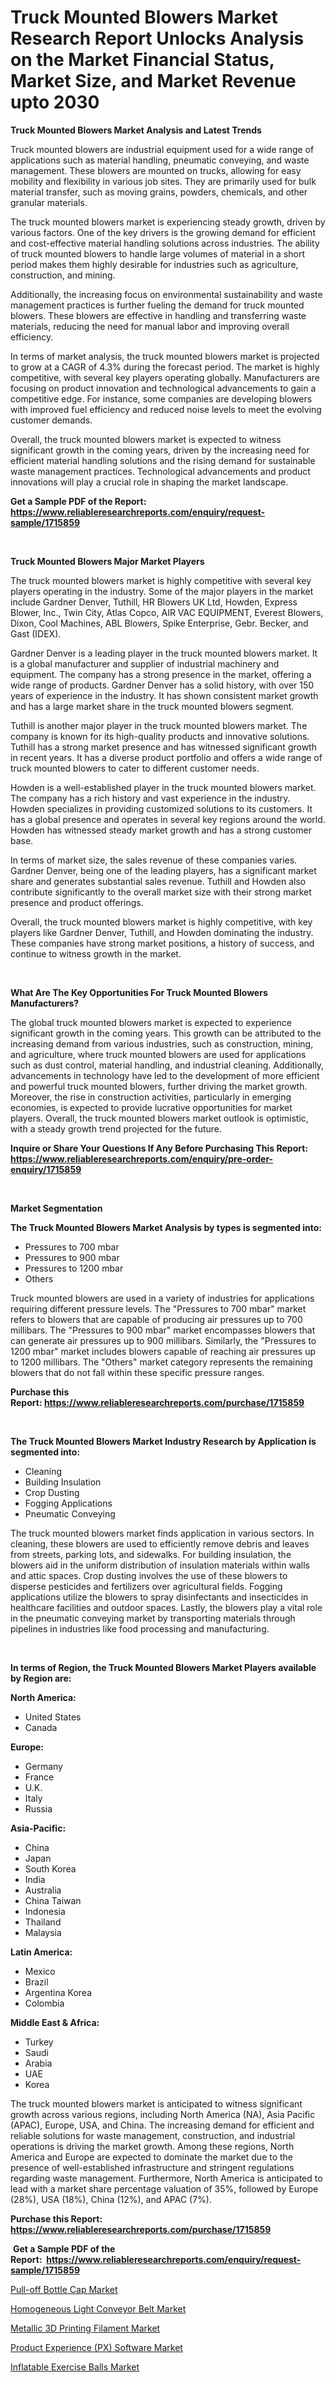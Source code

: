 <p><h1>Truck Mounted Blowers Market Research Report Unlocks Analysis on the Market Financial Status, Market Size, and Market Revenue upto 2030</h1></p><p><strong>Truck Mounted Blowers Market Analysis and Latest Trends</strong></p>
<p><p>Truck mounted blowers are industrial equipment used for a wide range of applications such as material handling, pneumatic conveying, and waste management. These blowers are mounted on trucks, allowing for easy mobility and flexibility in various job sites. They are primarily used for bulk material transfer, such as moving grains, powders, chemicals, and other granular materials.</p><p>The truck mounted blowers market is experiencing steady growth, driven by various factors. One of the key drivers is the growing demand for efficient and cost-effective material handling solutions across industries. The ability of truck mounted blowers to handle large volumes of material in a short period makes them highly desirable for industries such as agriculture, construction, and mining.</p><p>Additionally, the increasing focus on environmental sustainability and waste management practices is further fueling the demand for truck mounted blowers. These blowers are effective in handling and transferring waste materials, reducing the need for manual labor and improving overall efficiency.</p><p>In terms of market analysis, the truck mounted blowers market is projected to grow at a CAGR of 4.3% during the forecast period. The market is highly competitive, with several key players operating globally. Manufacturers are focusing on product innovation and technological advancements to gain a competitive edge. For instance, some companies are developing blowers with improved fuel efficiency and reduced noise levels to meet the evolving customer demands.</p><p>Overall, the truck mounted blowers market is expected to witness significant growth in the coming years, driven by the increasing need for efficient material handling solutions and the rising demand for sustainable waste management practices. Technological advancements and product innovations will play a crucial role in shaping the market landscape.</p></p>
<p><strong>Get a Sample PDF of the Report:&nbsp; <a href="https://www.reliableresearchreports.com/enquiry/request-sample/1715859">https://www.reliableresearchreports.com/enquiry/request-sample/1715859</a></strong></p>
<p>&nbsp;</p>
<p><strong>Truck Mounted Blowers Major Market Players</strong></p>
<p><p>The truck mounted blowers market is highly competitive with several key players operating in the industry. Some of the major players in the market include Gardner Denver, Tuthill, HR Blowers UK Ltd, Howden, Express Blower, Inc., Twin City, Atlas Copco, AIR VAC EQUIPMENT, Everest Blowers, Dixon, Cool Machines, ABL Blowers, Spike Enterprise, Gebr. Becker, and Gast (IDEX).</p><p>Gardner Denver is a leading player in the truck mounted blowers market. It is a global manufacturer and supplier of industrial machinery and equipment. The company has a strong presence in the market, offering a wide range of products. Gardner Denver has a solid history, with over 150 years of experience in the industry. It has shown consistent market growth and has a large market share in the truck mounted blowers segment.</p><p>Tuthill is another major player in the truck mounted blowers market. The company is known for its high-quality products and innovative solutions. Tuthill has a strong market presence and has witnessed significant growth in recent years. It has a diverse product portfolio and offers a wide range of truck mounted blowers to cater to different customer needs.</p><p>Howden is a well-established player in the truck mounted blowers market. The company has a rich history and vast experience in the industry. Howden specializes in providing customized solutions to its customers. It has a global presence and operates in several key regions around the world. Howden has witnessed steady market growth and has a strong customer base.</p><p>In terms of market size, the sales revenue of these companies varies. Gardner Denver, being one of the leading players, has a significant market share and generates substantial sales revenue. Tuthill and Howden also contribute significantly to the overall market size with their strong market presence and product offerings. </p><p>Overall, the truck mounted blowers market is highly competitive, with key players like Gardner Denver, Tuthill, and Howden dominating the industry. These companies have strong market positions, a history of success, and continue to witness growth in the market.</p></p>
<p>&nbsp;</p>
<p><strong>What Are The Key Opportunities For Truck Mounted Blowers Manufacturers?</strong></p>
<p><p>The global truck mounted blowers market is expected to experience significant growth in the coming years. This growth can be attributed to the increasing demand from various industries, such as construction, mining, and agriculture, where truck mounted blowers are used for applications such as dust control, material handling, and industrial cleaning. Additionally, advancements in technology have led to the development of more efficient and powerful truck mounted blowers, further driving the market growth. Moreover, the rise in construction activities, particularly in emerging economies, is expected to provide lucrative opportunities for market players. Overall, the truck mounted blowers market outlook is optimistic, with a steady growth trend projected for the future.</p></p>
<p><strong>Inquire or Share Your Questions If Any Before Purchasing This Report: <a href="https://www.reliableresearchreports.com/enquiry/pre-order-enquiry/1715859">https://www.reliableresearchreports.com/enquiry/pre-order-enquiry/1715859</a></strong></p>
<p>&nbsp;</p>
<p><strong>Market Segmentation</strong></p>
<p><strong>The Truck Mounted Blowers Market Analysis by types is segmented into:</strong></p>
<p><ul><li>Pressures to 700 mbar</li><li>Pressures to 900 mbar</li><li>Pressures to 1200 mbar</li><li>Others</li></ul></p>
<p><p>Truck mounted blowers are used in a variety of industries for applications requiring different pressure levels. The "Pressures to 700 mbar" market refers to blowers that are capable of producing air pressures up to 700 millibars. The "Pressures to 900 mbar" market encompasses blowers that can generate air pressures up to 900 millibars. Similarly, the "Pressures to 1200 mbar" market includes blowers capable of reaching air pressures up to 1200 millibars. The "Others" market category represents the remaining blowers that do not fall within these specific pressure ranges.</p></p>
<p><strong>Purchase this Report:&nbsp;<a href="https://www.reliableresearchreports.com/purchase/1715859">https://www.reliableresearchreports.com/purchase/1715859</a></strong></p>
<p>&nbsp;</p>
<p><strong>The Truck Mounted Blowers Market Industry Research by Application is segmented into:</strong></p>
<p><ul><li>Cleaning</li><li>Building Insulation</li><li>Crop Dusting</li><li>Fogging Applications</li><li>Pneumatic Conveying</li></ul></p>
<p><p>The truck mounted blowers market finds application in various sectors. In cleaning, these blowers are used to efficiently remove debris and leaves from streets, parking lots, and sidewalks. For building insulation, the blowers aid in the uniform distribution of insulation materials within walls and attic spaces. Crop dusting involves the use of these blowers to disperse pesticides and fertilizers over agricultural fields. Fogging applications utilize the blowers to spray disinfectants and insecticides in healthcare facilities and outdoor spaces. Lastly, the blowers play a vital role in the pneumatic conveying market by transporting materials through pipelines in industries like food processing and manufacturing.</p></p>
<p>&nbsp;</p>
<p><strong>In terms of Region, the Truck Mounted Blowers Market Players available by Region are:</strong></p>
<p>
    <p> <strong> North America: </strong>
        <ul>
            <li>United States</li>
            <li>Canada</li>
        </ul>
        </p> 
    <p> <strong> Europe: </strong>
        <ul>
            <li>Germany</li>
            <li>France</li>
            <li>U.K.</li>
            <li>Italy</li>
            <li>Russia</li>
        </ul>
        </p> 
    <p> <strong> Asia-Pacific: </strong>
        <ul>
            <li>China</li>
            <li>Japan</li>
            <li>South Korea</li>
            <li>India</li>
            <li>Australia</li>
            <li>China Taiwan</li>
            <li>Indonesia</li>
            <li>Thailand</li>
            <li>Malaysia</li>
        </ul>
        </p> 
    <p> <strong> Latin America: </strong>
        <ul>
            <li>Mexico</li>
            <li>Brazil</li>
            <li>Argentina Korea</li>
            <li>Colombia</li>
        </ul>
        </p> 
    <p> <strong> Middle East & Africa: </strong>
        <ul>
            <li>Turkey</li>
            <li>Saudi</li>
            <li>Arabia</li>
            <li>UAE</li>
            <li>Korea</li>
        </ul>
    </p>
    </p>
<p><p>The truck mounted blowers market is anticipated to witness significant growth across various regions, including North America (NA), Asia Pacific (APAC), Europe, USA, and China. The increasing demand for efficient and reliable solutions for waste management, construction, and industrial operations is driving the market growth. Among these regions, North America and Europe are expected to dominate the market due to the presence of well-established infrastructure and stringent regulations regarding waste management. Furthermore, North America is anticipated to lead with a market share percentage valuation of 35%, followed by Europe (28%), USA (18%), China (12%), and APAC (7%).</p></p>
<p><strong>Purchase this Report: <a href="https://www.reliableresearchreports.com/purchase/1715859">https://www.reliableresearchreports.com/purchase/1715859</a></strong></p>
<p>&nbsp;<strong>Get a Sample PDF of the Report:&nbsp;&nbsp;<a href="https://www.reliableresearchreports.com/enquiry/request-sample/1715859">https://www.reliableresearchreports.com/enquiry/request-sample/1715859</a></strong></p>
<p><strong></strong></p>
<p><p><a href="https://medium.com/@sanjoy753352/pull-off-bottle-cap-market-share-evolution-and-market-growth-trends-2023-2030-bcf28448d546">Pull-off Bottle Cap Market</a></p><p><a href="https://medium.com/@nelljian7548/homogeneous-light-conveyor-belt-market-trends-and-market-analysis-forecasted-for-period-2023-2030-8efdba908be7">Homogeneous Light Conveyor Belt Market</a></p><p><a href="https://www.linkedin.com/pulse/metallic-3d-printing-filament-market-research-report-provides-w8g1f/">Metallic 3D Printing Filament Market</a></p><p><a href="https://github.com/sndrkn/Market-Research-Report-List-1/blob/main/product-experience-px-software-market.md">Product Experience (PX) Software Market</a></p><p><a href="https://github.com/amae102299/Market-Research-Report-List-1/blob/main/inflatable-exercise-balls-market.md">Inflatable Exercise Balls Market</a></p></p>